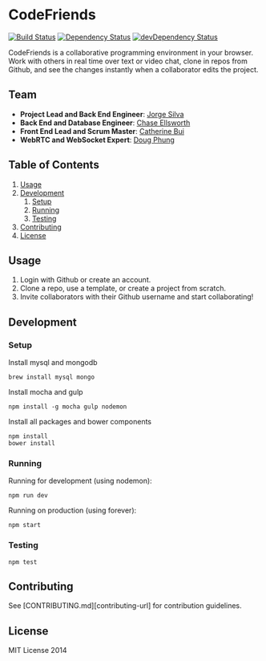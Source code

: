 CodeFriends
===========
[![Build Status](https://travis-ci.org/code-friends/CodeFriends.svg)](https://travis-ci.org/code-friends/CodeFriends) [![Dependency Status](https://david-dm.org/code-friends/CodeFriends.svg)](https://david-dm.org/code-friends/CodeFriends) [![devDependency Status](https://david-dm.org/code-friends/CodeFriends/dev-status.svg)](https://david-dm.org/code-friends/CodeFriends#info=devDependencies)

CodeFriends is a collaborative programming environment in your browser. Work with others in real time over text or video chat, clone in repos from Github, and see the changes instantly when a collaborator edits the project.

## Team

  - __Project Lead and Back End Engineer__: [Jorge Silva](https://github.com/thejsj/)
  - __Back End and Database Engineer__: [Chase Ellsworth](https://github.com/chaseme3/)
  - __Front End Lead and Scrum Master__: [Catherine Bui](https://github.com/gladwearefriends)
  - __WebRTC and WebSocket Expert__: [Doug Phung](https://github.com/floofydoug/)


## Table of Contents

  1. [Usage](#usage)
  1. [Development](#development)
      1. [Setup](#setup)
      1. [Running](#running)
      1. [Testing](#testing)
  1. [Contributing](#contributing)
  1. [License](#license)

## Usage
1. Login with Github or create an account.
1. Clone a repo, use a template, or create a project from scratch.
1. Invite collaborators with their Github username and start collaborating!

## Development
### Setup
Install mysql and mongodb

```
brew install mysql mongo
```

Install mocha and gulp

```
npm install -g mocha gulp nodemon
```

Install all packages and bower components

```
npm install
bower install
```

### Running

Running for development (using nodemon):
```
npm run dev
```
Running on production (using forever):
```
npm start
```

### Testing

```
npm test
```

## Contributing

See [CONTRIBUTING.md][contributing-url] for contribution guidelines.

## License
MIT License 2014